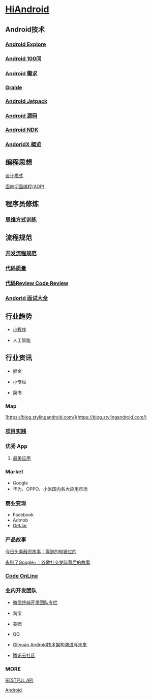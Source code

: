 # [HiAndroid](https://github.com/bellsong/HiAndroid)

## Android技术

### [Android Explore](./android/README.md)    

### [Android 100问](./QA/README.md)

### [Android 需求](./prd/README.md)

### [Gralde](./Gradle/README.md)

### [Android Jetpack](./AndroidJetpack/README.md)

### [Android 源码](./SOURCE/README.md) 

### [Android NDK](./ndk/README.md)

### [AndoridX 概览](./android/androidx.md)

## 编程思想

[设计模式](./designpattern/README.md)

[面向切面编程(AOP)](./think/aop.md)

## 程序员修炼

### [思维方式训练](./think/README.md)

## 流程规范

### [开发流程规范](./standard/README.md)

### [代码质量](./standard/code.md)

### [代码Review Code Review](./standard/code_review.md)

### [Andorid 面试大全](./interview/README.md)

## 行业趋势

* [小程序](./miniprogram/README.md)

* 人工智能

## 行业资讯

* 掘金

* 小专栏

* 简书

### Map

[https://blog.stylingandroid.com/](https://blog.stylingandroid.com/)

### [项目实践](./project/README.md)

### 优秀 App

1. [最美应用](http://zuimeia.com)

### Market
* Google
* 华为、OPPO、小米国内各大应用市场

### 商业变现
* Facebook
* Admob
* [GetJar](https://www.getjar.com/)

### 产品故事

[今日头条融资故事：得到的和错过的](https://mp.weixin.qq.com/s?__biz=MjM5MDczODM3Mw==&mid=2653028299&idx=1&sn=33ed8afdf6760e661213bb1e27c843fd&scene=21#wechat_redirect)

[永别了Google+：谷歌社交梦碎背后的故事](http://www.ebusinessreview.cn/articledetail-294673.html)

### [Code OnLine](./codeonline/README.md)

### 业内开发团队

* [微信终端开发团队专栏](https://cloud.tencent.com/developer/column/1362/tag-10216)

* 淘宝

* 美团

* QQ

* [Gityuan Android技术架构演进与未来](https://mp.weixin.qq.com/s/W38aauoCEEUbL8KvUkb_Rw)

* [腾讯云社区](https://cloud.tencent.com/developer)

### MORE

[RESTFUL API](https://www.restapitutorial.com/)

[Android](https://www.android.com)